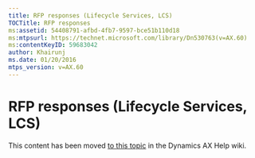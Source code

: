 ```yaml
---
title: RFP responses (Lifecycle Services, LCS)
TOCTitle: RFP responses
ms:assetid: 54408791-afbd-4fb7-9597-bce51b110d18
ms:mtpsurl: https://technet.microsoft.com/library/Dn530763(v=AX.60)
ms:contentKeyID: 59683042
author: Khairunj
ms.date: 01/20/2016
mtps_version: v=AX.60
---
```


# RFP responses (Lifecycle Services, LCS) 


This content has been moved [to this topic](https://ax.help.dynamics.com/en/wiki/rfp-responses-lifecycle-services-lcs/) in the Dynamics AX Help wiki.

  


